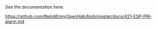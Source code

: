 See the documentation here:

https://github.com/NelisW/myOpenHab/blob/master/docs/421-ESP-PIR-alarm.md
